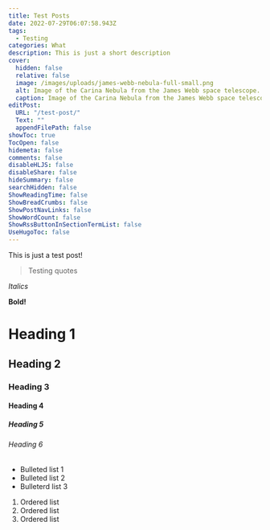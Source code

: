 ```yaml
---
title: Test Posts
date: 2022-07-29T06:07:58.943Z
tags:
  - Testing
categories: What
description: This is just a short description
cover:
  hidden: false
  relative: false
  image: /images/uploads/james-webb-nebula-full-small.png
  alt: Image of the Carina Nebula from the James Webb space telescope.
  caption: Image of the Carina Nebula from the James Webb space telescope.
editPost:
  URL: "/test-post/"
  Text: ""
  appendFilePath: false
showToc: true
TocOpen: false
hidemeta: false
comments: false
disableHLJS: false
disableShare: false
hideSummary: false
searchHidden: false
ShowReadingTime: false
ShowBreadCrumbs: false
ShowPostNavLinks: false
ShowWordCount: false
ShowRssButtonInSectionTermList: false
UseHugoToc: false
---
```

This is just a test post!

> Testing quotes

*Italics*

**Bold!**

# **Heading 1**

## Heading 2

### Heading 3

#### Heading 4

##### Heading 5

###### Heading 6

* Bulleted list 1
* Bulleted list 2
* Bulleterd list 3

1. Ordered list
2. Ordered list
3. Ordered list